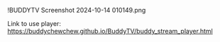 !BUDDYTV Screenshot 2024-10-14 010149.png

Link to use player: https://buddychewchew.github.io/BuddyTV/buddy_stream_player.html
